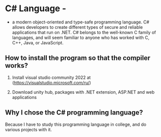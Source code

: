 # C# Language -

- a modern object-oriented and type-safe programming language. C# allows developers to create different types of secure and reliable applications that run on .NET. C# belongs to the well-known C family of languages, and will seem familiar to anyone who has worked with C, C++, Java, or JavaScript. 

## How to install the program so that the compiler works?

1) Install visual studio community 2022 at (https://visualstudio.microsoft.com/ru/) 

2) Download unity hub, packages with .NET extension, ASP.NET and web applications

## Why I chose the C# programming language?

Because I have to study this programming language in college, and do various projects with it. 

